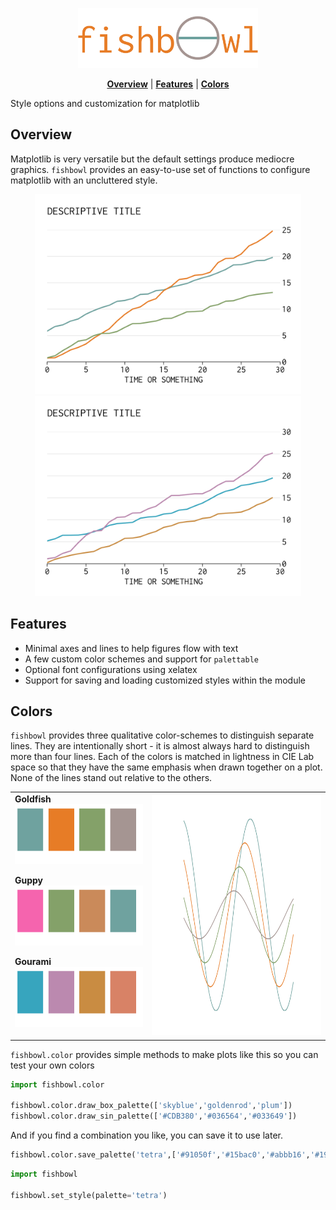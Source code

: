 <p align="center">
<img src="/docs/fishbowl.png" height="96">
</p>

<p align="center">
<b><a href="#overview">Overview</a></b>
|
<b><a href="#features">Features</a></b>
|
<b><a href="#installation">Colors</a></b>
</p>

Style options and customization for matplotlib

## Overview

Matplotlib is very versatile but the default settings produce mediocre graphics. `fishbowl` provides an easy-to-use set of functions to configure matplotlib with an uncluttered style.

<p align="center"> 
<img src="/docs/example_goldfish_minimal.png" height="320">
<img src="/docs/example_gourami_minimal.png" height="320">
</p>

## Features
- Minimal axes and lines to help figures flow with text
- A few custom color schemes and support for `palettable`
- Optional font configurations using xelatex
- Support for saving and loading customized styles within the module

## Colors

`fishbowl` provides three qualitative color-schemes to distinguish separate lines. They are intentionally short - it is almost always hard to distinguish more than four lines. Each of the colors is matched in lightness in CIE Lab space so that they have the same emphasis when drawn together on a plot. None of the lines stand out relative to the others.

<table style="border: 0px">
<tr>
  <td>
  <b>Goldfish</b><br>
  <img src="/docs/goldfish.png" height="96"><br>

  <b>Guppy</b><br>
  <img src="/docs/guppy.png" height="96"><br>

  <b>Gourami</b><br>
  <img src="/docs/gourami.png" height="96"><br>
  </td>
  <td>
  <img src="/docs/lines.gif" height="384">
  </td>
</tr>
</table>

`fishbowl.color` provides simple methods to make plots like this so you can test your own colors

```python
import fishbowl.color

fishbowl.color.draw_box_palette(['skyblue','goldenrod','plum'])
fishbowl.color.draw_sin_palette(['#CDB380','#036564','#033649'])
```

And if you find a combination you like, you can save it to use later.

```python
fishbowl.color.save_palette('tetra',['#91050f','#15bac0','#abbb16','#191800'])
```

```python
import fishbowl

fishbowl.set_style(palette='tetra')
```

